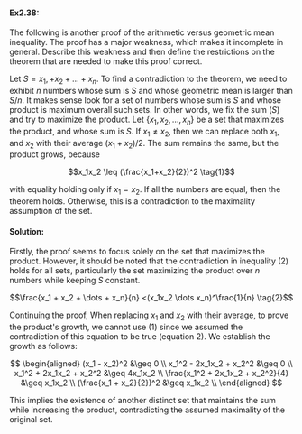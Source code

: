 #### Ex2.38:

The following is another proof of the arithmetic versus geometric mean inequality. The proof has a major weakness, which makes it incomplete 
in general. Describe this weakness and then define the restrictions on the theorem that are needed to make this proof correct.

Let $S = x_1, + x_2 + \dots +x_n$. To find a contradiction to the theorem, we need to exhibit $n$ numbers whose sum is $S$ and whose 
geometric mean is larger than $S/n$. It makes sense look for a set of numbers whose sum is $S$ and whose product is maximum overall such 
sets. In other words, we fix the sum ($S$) and try to maximize the product. Let <span>{</span>$x_1, x_2, \dots, x_n$<span>}</span> be a set 
that maximizes the product, and whose sum is $S$. If $x_1 \neq x_2$, then we can replace both $x_1$, and $x_2$ with their average 
$(x_1 + x_2)/2$. The sum remains the same, but the product grows, because

$$x_1x_2 \leq (\frac{x_1+x_2}{2})^2 \tag{1}$$ 

with equality holding only if $x_1 = x_2$. If all the numbers are equal, then the theorem holds. 
Otherwise, this is a contradiction to the maximality assumption of the set.

#### Solution:

Firstly, the proof seems to focus solely on the set that maximizes the product. However, it should be noted that the contradiction in 
inequality $(2)$ holds for all sets, particularly the set maximizing the product over $n$ numbers while keeping $S$ constant.

$$\frac{x_1 + x_2 + \dots + x_n}{n} <(x_1x_2 \dots x_n)^\frac{1}{n} \tag{2}$$

Continuing the proof, When replacing $x_1$ and $x_2$ with their average, to prove the product's growth, we cannot use $(1)$ since we 
assumed the contradiction of this equation to be true (equation 2). We establish the growth as follows:

$$
\begin{aligned}
(x_1 - x_2)^2 &\geq 0 \\
x_1^2 - 2x_1x_2 + x_2^2 &\geq 0 \\
x_1^2 + 2x_1x_2 + x_2^2 &\geq 4x_1x_2 \\
\frac{x_1^2 + 2x_1x_2 + x_2^2}{4} &\geq x_1x_2 \\
(\frac{x_1 + x_2}{2})^2 &\geq x_1x_2 \\
\end{aligned}
$$

This implies the existence of another distinct set that maintains the sum while increasing the product, contradicting the assumed 
maximality of the original set.

